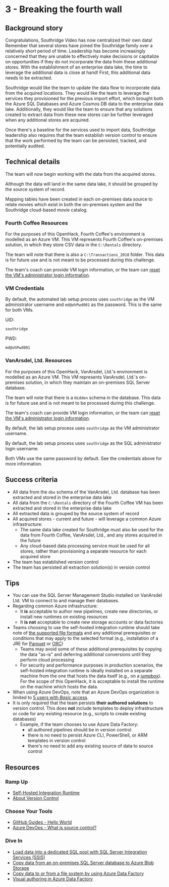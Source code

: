 # 3 - Breaking the fourth wall

## Background story

Congratulations, Southridge Video has now centralized their own data!
Remember that several stores have joined the Southridge family over
a relatively short period of time.
Leadership has become increasingly concerned that they are unable to effectively
make decisions or capitalize on opportunities if they do not incorporate the data
from these additional stores.
With the establishment of an enterprise data lake, the time to leverage the additional
data is close at hand!
First, this additional data needs to be extracted.

Southridge would like the team to update the data flow
to incorporate data from the acquired locations.
They would like the team to leverage the services
they provisioned for the previous import effort, which brought
both the Azure SQL Databases and Azure Cosmos DB data to
the enterprise data lake.
Additionally, they would like the team to ensure that
any solutions created to extract data from these new stores
can be further leveraged when any additional stores are acquired.

Once there's a baseline for the services used to import data,
Southridge leadership also requires that the team establish version control to ensure that the work performed by the team can be
persisted, tracked, and potentially audited.

## Technical details

The team will now begin working with the data from the acquired stores.

Although the data will land in the same data lake,
it should be grouped by the source system of record.

Mapping tables have been created in each on-premises data source
to relate movies which exist in both the on-premises system and the
Southridge cloud-based movie catalog.

### Fourth Coffee Resources

For the purposes of this OpenHack,
Fourth Coffee's environment is modelled as an Azure VM.
This VM represents Fourth Coffee's on-premises solution,
in which they store CSV data in the `C:\Rentals` directory.

The team will note that there is also a `C:\Transactions_2018` folder.
This data is for future use and is not meant to be processed during this challenge.

The team's coach can provide VM login information,
or the team can [reset the VM's administrator login information](https://docs.microsoft.com/en-us/azure/virtual-machines/troubleshooting/reset-rdp#reset-by-using-the-azure-portal).  

### VM Credentials  

By default, the automated lab setup process uses `southridge` as the VM administrator username and `md@ohPwd001` as the password.  This is the same for both VMs.  

UID:  

```text  
southridge
```  

PWD:  

```text  
md@ohPwd001
```  

### VanArsdel, Ltd. Resources

For the purposes of this OpenHack,
VanArsdel, Ltd.'s environment is modelled as an Azure VM.
This VM represents VanArsdel, Ltd.'s on-premises solution,
in which they maintain an on-premises SQL Server database.

The team will note that there is a `Hidden` schema in the database.
This data is for future use and is not meant to be processed during this challenge.

The team's coach can provide VM login information,
or the team can [reset the VM's administrator login information](https://docs.microsoft.com/en-us/azure/virtual-machines/troubleshooting/reset-rdp#reset-by-using-the-azure-portal).  

By default, the lab setup process uses `southridge` as the VM administrator username.  

By default, the lab setup process uses `southridge` as the SQL administrator login username.  

Both VMs use the same password by default.  See the credentials above for more information.

## Success criteria

- All data from the `dbo` schema of the VanArsdel, Ltd. database
has been extracted and stored in the enterprise data lake
- All data from the `C:\Rentals` directory of the Fourth Coffee
VM has been extracted and stored in the enterprise data lake
- All extracted data is grouped by the source system of record
- All acquired stores - current and future - will leverage a common Azure infrastructure:
    - The same data lake created for Southridge must also be used for the data from Fourth Coffee,
    VanArsdel, Ltd.,
    and any stores acquired in the future
    - Any cloud-based data processing service must be used for all stores,
    rather than provisioning a separate resource for each acquired store
- The team has established version control
- The team has persisted all extraction solution(s) in version control

## Tips

- You can use the SQL Server Management Studio installed on VanArsdel Ltd.
VM to connect to and manage their databases.
- Regarding common Azure infrastructure:
    - It **is** acceptable to author new pipelines, create new directories,
    or install new runtimes on existing resources
    - It **is not** acceptable to create new storage accounts or data factories
- Teams choosing to use the self-hosted integration runtime should take note of
[the supported file formats](https://docs.microsoft.com/en-us/azure/data-factory/supported-file-formats-and-compression-codecs)
and any additional prerequisites or conditions that may
apply to the selected format
(e.g., installation of a JRE for [Parquet](https://docs.microsoft.com/en-us/azure/data-factory/supported-file-formats-and-compression-codecs#parquet-format) or [ORC](https://docs.microsoft.com/en-us/azure/data-factory/supported-file-formats-and-compression-codecs#orc-format))
    - Teams may avoid some of these additional prerequisites
    by copying the data "as-is" and deferring
    additional conversions until they perform cloud processing
    - For security and performance purposes in production scenarios,
    the self-hosted integration runtime is ideally installed on a separate
    machine from the one that hosts the data itself (e.g., on a
    [jumpbox](https://docs.microsoft.com/en-us/azure/architecture/reference-architectures/n-tier/n-tier-sql-server#architecture)).
    For the scope of this OpenHack, it is acceptable to install the runtime on the machine which hosts the data.
- When using Azure DevOps, note that an Azure DevOps organization is limited to
[5 users with *Basic* access](https://docs.microsoft.com/en-us/azure/devops/organizations/security/access-levels?view=azure-devops).
- It is only required that the team persists **their authored solutions** to
version control. This does **not** include templates to deploy infrastructure
or code for any existing resource (e.g., scripts to create existing databases)
    - Example, if the team chooses to use Azure Data Factory:
        - all authored pipelines should be in version control
        - there is no need to persist Azure CLI, PowerShell,
        or ARM templates in version control
        - there's no need to add any existing source of data to source control

## Resources

### Ramp Up

- [Self-Hosted Integration Runtime](https://docs.microsoft.com/en-us/azure/data-factory/concepts-integration-runtime#self-hosted-integration-runtime)
- [About Version Control](https://git-scm.com/book/en/v2/Getting-Started-About-Version-Control)

### Choose Your Tools

- [GitHub Guides - Hello World](https://guides.github.com/activities/hello-world/)
- [Azure DevOps - What is source control?](https://docs.microsoft.com/en-us/azure/devops/user-guide/source-control?view=vsts)

### Dive In

- [Load data into a dedicated SQL pool with SQL Server Integration Services (SSIS)](https://docs.microsoft.com/en-us/sql/integration-services/load-data-to-sql-data-warehouse?toc=%2Fazure%2Fsynapse-analytics%2Fsql-data-warehouse%2Ftoc.json&bc=%2Fazure%2Fsynapse-analytics%2Fsql-data-warehouse%2Fbreadcrumb%2Ftoc.json&view=sql-server-ver15)
- [Copy data from an on-premises SQL Server database to Azure Blob Storage](https://docs.microsoft.com/en-us/azure/data-factory/tutorial-hybrid-copy-portal)
- [Copy data to or from a file system by using Azure Data Factory](https://docs.microsoft.com/en-us/azure/data-factory/connector-file-system)
- [Visual authoring in Azure Data Factory](https://docs.microsoft.com/en-us/azure/data-factory/author-visually)
